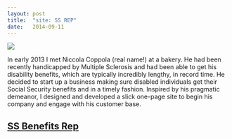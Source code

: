 ```yaml
---
layout: post
title:  "site: SS REP"
date:   2014-09-11 
---
```


<img src="{{ site.baseurl }}/assets/img/ssrep-screen.png">


In early 2013 I met Niccola Coppola (real name!) at a bakery. He had been recently handicapped by Multiple Sclerosis and had been able to get his disability benefits, which are typically incredibly lengthy, in record time. He decided to start up a business making sure disabled individuals get their Social Security benefits and in a timely fashion. Inspired by his pragmatic demeanor, I designed and developed a slick one-page site to begin his company and engage with his customer base.

## [SS Benefits Rep](https://dl.dropboxusercontent.com/u/62523661/nick/index.html) 

